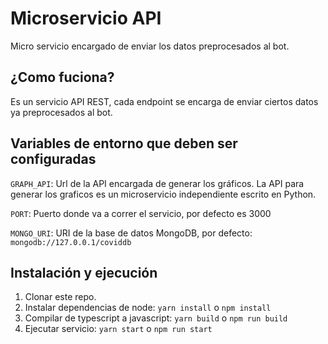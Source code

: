 # Microservicio API

Micro servicio encargado de enviar los datos preprocesados al bot.

## ¿Como fuciona?

Es un servicio API REST, cada endpoint se encarga de enviar ciertos datos ya preprocesados al bot.

## Variables de entorno que deben ser configuradas

`GRAPH_API`: Url de la API encargada de generar los gráficos. La API para generar los graficos es un microservicio independiente escrito en Python.

`PORT`: Puerto donde va a correr el servicio, por defecto es 3000

`MONGO_URI`: URI de la base de datos MongoDB, por defecto: `mongodb://127.0.0.1/coviddb`

## Instalación y ejecución
1. Clonar este repo.
2. Instalar dependencias de node: `yarn install` o `npm install`
3. Compilar de typescript a javascript: `yarn build` o `npm run build`
4. Ejecutar servicio: `yarn start` o `npm run start`
